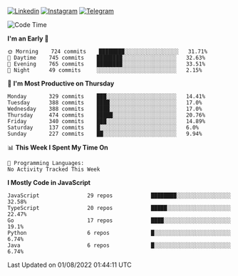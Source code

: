 [![Linkedin](https://img.shields.io/badge/-Archie-blue?style=flat-square&labelColor=gray&logo=Linkedin&logoColor=white&link=https://www.linkedin.com/in/archisdi)](https://www.linkedin.com/in/archisdi)
[![Instagram](https://img.shields.io/badge/-@archisdi-orange?style=flat-square&labelColor=gray&logo=Instagram&logoColor=white&link=https://www.instagram.com/archisdi)](https://www.instagram.com/archisdi)
[![Telegram](https://img.shields.io/badge/-aai-informational?style=flat-square&labelColor=gray&logo=telegram&logoColor=white&link=https://t.me/archisdi)](https://t.me/archisdi)

<!--START_SECTION:waka-->
![Code Time](http://img.shields.io/badge/Code%20Time-0%20secs-blue)

**I'm an Early 🐤** 

```text
🌞 Morning    724 commits    ████████░░░░░░░░░░░░░░░░░   31.71% 
🌆 Daytime    745 commits    ████████░░░░░░░░░░░░░░░░░   32.63% 
🌃 Evening    765 commits    ████████░░░░░░░░░░░░░░░░░   33.51% 
🌙 Night      49 commits     ░░░░░░░░░░░░░░░░░░░░░░░░░   2.15%

```
📅 **I'm Most Productive on Thursday** 

```text
Monday       329 commits    ███░░░░░░░░░░░░░░░░░░░░░░   14.41% 
Tuesday      388 commits    ████░░░░░░░░░░░░░░░░░░░░░   17.0% 
Wednesday    388 commits    ████░░░░░░░░░░░░░░░░░░░░░   17.0% 
Thursday     474 commits    █████░░░░░░░░░░░░░░░░░░░░   20.76% 
Friday       340 commits    ███░░░░░░░░░░░░░░░░░░░░░░   14.89% 
Saturday     137 commits    █░░░░░░░░░░░░░░░░░░░░░░░░   6.0% 
Sunday       227 commits    ██░░░░░░░░░░░░░░░░░░░░░░░   9.94%

```


📊 **This Week I Spent My Time On** 

```text
💬 Programming Languages: 
No Activity Tracked This Week

```

**I Mostly Code in JavaScript** 

```text
JavaScript               29 repos            ████████░░░░░░░░░░░░░░░░░   32.58% 
TypeScript               20 repos            █████░░░░░░░░░░░░░░░░░░░░   22.47% 
Go                       17 repos            ████░░░░░░░░░░░░░░░░░░░░░   19.1% 
Python                   6 repos             █░░░░░░░░░░░░░░░░░░░░░░░░   6.74% 
Java                     6 repos             █░░░░░░░░░░░░░░░░░░░░░░░░   6.74%

```



 Last Updated on 01/08/2022 01:44:11 UTC
<!--END_SECTION:waka-->